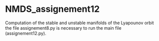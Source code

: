 # NMDS_assignement12
Computation of the stable and unstable manifolds of the Lyapounov orbit
<bq> the file assignement8.py is necessary to run the main file (assignement12.py). 
